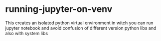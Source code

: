 # running-jupyter-on-venv
This creates an isolated python virtual environment in witch you can run jupyter notebook and avoid confusion of different version python libs and also with system libs 
